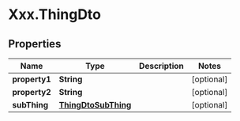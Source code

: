 # Xxx.ThingDto

## Properties

Name | Type | Description | Notes
------------ | ------------- | ------------- | -------------
**property1** | **String** |  | [optional] 
**property2** | **String** |  | [optional] 
**subThing** | [**ThingDtoSubThing**](ThingDtoSubThing.md) |  | [optional] 



